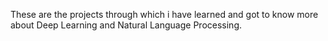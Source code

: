 These are the projects through which i have learned and got to know more about Deep Learning and Natural Language Processing.